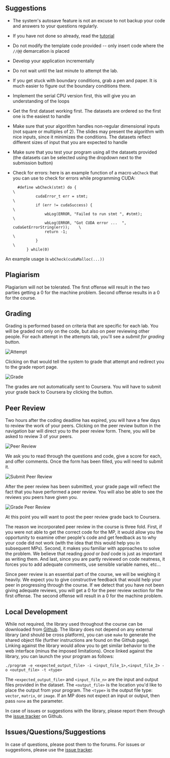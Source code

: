 
## Suggestions

* The system's autosave feature is not an excuse to not backup your code and answers to your questions regularly.

* If you have not done so already, read the [tutorial](/help)

* Do not modify the template code provided -- only insert code where the `//@@` demarcation is placed

* Develop your application incrementally

* Do not wait until the last minute to attempt the lab. 

* If you get stuck with boundary conditions, grab a pen and paper. It is much easier to figure out the boundary conditions there.

* Implement the serial CPU version first, this will give you an understanding of the loops

* Get the first dataset working first. The datasets are ordered so the first one is the easiest to handle

* Make sure that your algorithm handles non-regular dimensional inputs (not square or multiples of 2).
The slides may present the algorithm with nice inputs, since it minimizes the conditions.
The datasets reflect different sizes of input that you are expected to handle

* Make sure that you test your program using all the datasets provided (the datasets can be selected using the dropdown next to the submission button)

* Check for errors: here is an example function of a macro `wbCheck` that you can use to check for errors while programming CUDA:

        #define wbCheck(stmt) do {                                                    \
                cudaError_t err = stmt;                                               \
                if (err != cudaSuccess) {                                             \
                    wbLog(ERROR, "Failed to run stmt ", #stmt);                       \
                    wbLog(ERROR, "Got CUDA error ...  ", cudaGetErrorString(err));    \
                    return -1;                                                        \
                }                                                                     \
            } while(0)


An example usage is `wbCheck(cudaMalloc(...))`

## Plagiarism

Plagiarism will not be tolerated.
The first offense will result in the two parties getting a 0 for the machine problem.
Second offense results in a 0 for the course.

## Grading

Grading is performed based on criteria that are specific for each lab.
You will be graded not only on the code, but also on peer reviewing other people.
For each attempt in the attempts tab, you'll see a *submit for grading* button.

![Attempt](/help/imgs/attempt.png "thumbnail")

Clicking on that would tell the system to grade that attempt and redirect you to the grade report page.


![Grade](/help/imgs/grade.png "thumbnail")

The grades are not automatically sent to Coursera.
You will have to submit your grade back to Coursera by clicking the button.

## Peer Review

Two hours after the coding deadline has expired, you will have
a few days to review the work of your peers.
Clicking on the peer review button in the navigation bar will direct you to the peer review form.
There, you will be asked to review 3 of your peers.

![Peer Review](/help/imgs/peer_review.png "thumbnail")

We ask you to read through the questions and code, give a score for each, and offer comments.
Once the form has been filled, you will need to submit it.

![Submit Peer Review](/help/imgs/submit_peer_review.png "thumbnail")

After the peer review has been submitted, your grade page will reflect the fact that you have performed a peer
review.
You will also be able to see the reviews you peers have given you.

![Grade Peer Review](/help/imgs/grade_peer_review.png "thumbnail")

At this point you will want to post the peer review grade back to Coursera.


The reason we incorporated peer review in the course is three fold.
First, if you were not able to get the correct code for the MP, it would allow you the opportunity to examine other people's code and get feedback as to why your code did not work (with the idea that this would help you in subsequent MPs).
Second, it makes you familiar with approaches to solve the problem.
We believe that reading *good* or *bad* code is just as important as writing them.
And last, since you are partly reviewed on code neatness, it forces you to add adequate comments, use sensible variable names, etc...

Since peer review is an essential part of the course, we will be weighing it heavily.
We expect you to give constructive feedback that would help your peer in progressing through the course.
If we detect that you have not been giving adequate reviews,  you will get a 0 for the peer review section for the first offense.
The second offense will result in a 0 for the machine problem.


## Local Development

While not required, the library used throughout the course can be downloaded from [Github](https://github.com/abduld/libwb).
The library does not depend on any external library (and should be cross platform), you can use `make` to generate the shared object file (further instructions are found on the Github page).
Linking against the library would allow you to get similar behavior to the web interface (minus the imposed limitations).
Once linked against the library, you can launch the your program as follows:

    ./program -e <expected_output_file> -i <input_file_1>,<input_file_2> -o <output_file> -t <type>

The `<expected_output_file>` and `<input_file_n>` are the input and output files provided in the dataset.
The `<output_file>` is the location you'd like to place the output from your program.
The `<type>` is the output file type: `vector`, `matrix`, or `image`.
If an MP does not expect an input or output, then pass `none` as the parameter.

In case of issues or suggestions with the library, please report them
through the [issue tracker](https://github.com/abduld/libwb/issues) on Github.


## Issues/Questions/Suggestions

In case of questions, please post them to the forums.
For issues or suggestions, please use the [issue tracker](https://github.com/abduld/wb/issues).

